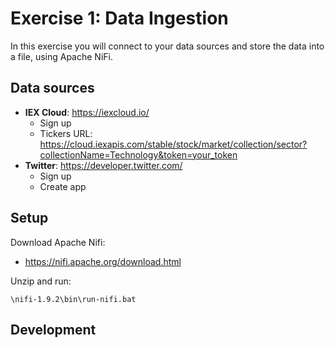 # Exercise 1: Data Ingestion

In this exercise you will connect to your data sources and store the data into a file, using Apache NiFi.

## Data sources

* **IEX Cloud**: https://iexcloud.io/
  * Sign up
  * Tickers URL: https://cloud.iexapis.com/stable/stock/market/collection/sector?collectionName=Technology&token=your_token
* **Twitter**: https://developer.twitter.com/
  * Sign up
  * Create app

## Setup

Download Apache Nifi:

* https://nifi.apache.org/download.html

Unzip and run:

```
\nifi-1.9.2\bin\run-nifi.bat
```

## Development
